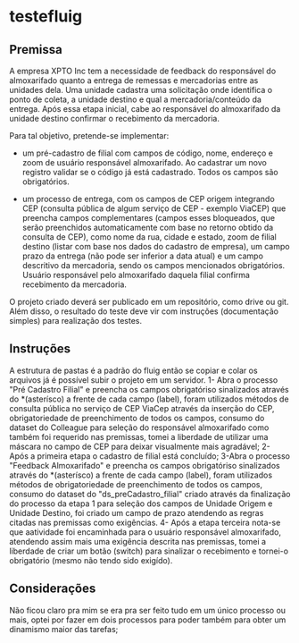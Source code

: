 # testefluig

## Premissa

A empresa XPTO Inc tem a necessidade de feedback do responsável do almoxarifado quanto a entrega de remessas e mercadorias entre as unidades dela. Uma unidade cadastra uma solicitação onde identifica o ponto de coleta, a unidade destino e qual a mercadoria/conteúdo da entrega.
Após essa etapa inicial, cabe ao responsável do almoxarifado da unidade destino confirmar o recebimento da mercadoria.

Para tal objetivo, pretende-se implementar:

- um pré-cadastro de filial com campos de código, nome, endereço e zoom de usuário responsável almoxarifado. Ao cadastrar um novo registro validar se o código já está cadastrado. Todos os campos são obrigatórios.

- um processo de entrega, com os campos de CEP origem integrando CEP (consulta pública de algum serviço de CEP - exemplo ViaCEP) que preencha campos complementares (campos esses bloqueados, que serão preenchidos automaticamente com base no retorno obtido da consulta de CEP), como nome da rua, cidade e estado, zoom de filial destino (listar com base nos dados do cadastro de empresa), um campo prazo da entrega (não pode ser inferior a data atual) e um campo descritivo da mercadoria, sendo os campos mencionados obrigatórios. Usuário responsável pelo almoxarifado daquela filial confirma recebimento da mercadoria.

O projeto criado deverá ser publicado em um repositório, como drive ou git. Além disso, o resultado do teste deve vir com instruções (documentação simples) para realização dos testes.

## Instruções

A estrutura de pastas é a padrão do fluig então se copiar e colar os arquivos já é possível subir o projeto em um servidor.
1- Abra o processo "Pré Cadastro Filial" e preencha os campos obrigatóriso sinalizados através do *(asterísco) a frente de cada campo (label), foram utilizados métodos de consulta pública no serviço de CEP ViaCep através da inserção do CEP, obrigatoriedade de preenchimento de todos os campos, consumo do dataset do Colleague para seleção do responsável almoxarifado como também foi requerido nas premissas, tomei a liberdade de utilizar uma máscara no campo de CEP para deixar visualmente mais agradável;
2- Após a primeira etapa o cadastro de filial está concluído;
3-Abra o processo "Feedback Almoxarifado" e preencha os campos obrigatóriso sinalizados através do *(asterísco) a frente de cada campo (label), foram utilizados métodos de obrigatoriedade de preenchimento de todos os campos, consumo do dataset do "ds_preCadastro_filial" criado através da finalização do processo da etapa 1 para seleção dos campos de Unidade Origem e Unidade Destino, foi criado um campo de prazo atendendo as regras citadas nas premissas como exigências.
4- Após a etapa terceira nota-se que aatividade foi encaminhada para o usuário responsável almoxarifado, atendendo assim mais uma exigência descrita nas premissas, tomei a liberdade de criar um botão (switch) para sinalizar o recebimento e tornei-o obrigatório (mesmo não tendo sido exigído).

## Considerações

Não ficou claro pra mim se era pra ser feito tudo em um único processo ou mais, optei por fazer em dois processos para poder também para obter um dinamismo maior das tarefas;
